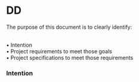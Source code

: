 # DD

The purpose of this document is to clearly identify:

<br>	•	Intention
<br>	•	Project requirements to meet those goals
<br>	•	Project specifications to meet those requirements

<h3>Intention
